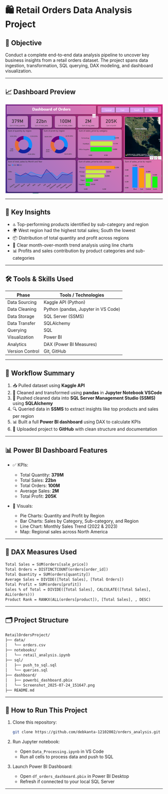 
# 🛍️ Retail Orders Data Analysis Project

## 🎯 Objective
Conduct a complete end-to-end data analysis pipeline to uncover key business insights from a retail orders dataset. The project spans data ingestion, transformation, SQL querying, DAX modeling, and dashboard visualization.

---

## 📈 Dashboard Preview

![Dashboard Screenshot](dashboard.png)

---

## 📌 Key Insights

- 🔝 Top-performing products identified by sub-category and region
- 🌍 West region had the highest total sales; South the lowest
- 📦 Distribution of total quantity and profit across regions
- 📅 Clear month-over-month trend analysis using line charts
- 📊 Profits and sales contribution by product categories and sub-categories

---

## 🛠️ Tools & Skills Used

| Phase              | Tools / Technologies |
|--------------------|----------------------|
| Data Sourcing      | Kaggle API (Python) |
| Data Cleaning      | Python (pandas, Jupyter in VS Code) |
| Data Storage       | SQL Server (SSMS) |
| Data Transfer      | SQLAlchemy |
| Querying           | SQL |
| Visualization      | Power BI |
| Analytics          | DAX (Power BI Measures) |
| Version Control    | Git, GitHub |

---

## 🔄 Workflow Summary

1. 📥 Pulled dataset using **Kaggle API**
2. 🧹 Cleaned and transformed using **pandas** in **Jupyter Notebook VSCode**
3. 💾 Pushed cleaned data into **SQL Server Management Studio (SSMS)** using **SQLAlchemy**
4. 🔍 Queried data in **SSMS** to extract insights like top products and sales per region
5. 📊 Built a full **Power BI dashboard** using DAX to calculate KPIs
6. 🚀 Uploaded project to **GitHub** with clean structure and documentation

---

## 📊 Power BI Dashboard Features

- ✅ KPIs: 
  - Total Quantity: **379M**
  - Total Sales: **22bn**
  - Total Orders: **100M**
  - Average Sales: **2M**
  - Total Profit: **205K**

- 📌 Visuals:
  - Pie Charts: Quantity and Profit by Region
  - Bar Charts: Sales by Category, Sub-category, and Region
  - Line Chart: Monthly Sales Trend (2022 & 2023)
  - Map: Regional sales across North America

---

## 🧠 DAX Measures Used

```dax
Total Sales = SUM(orders[sale_price])
Total Orders = DISTINCTCOUNT(orders[order_id])
Total Quantity = SUM(orders[quantity])
Average Sales = DIVIDE([Total Sales], [Total Orders])
Total Profit = SUM(orders[profit])
Sales % of Total = DIVIDE([Total Sales], CALCULATE([Total Sales], ALL(orders)))
Product Rank = RANKX(ALL(orders[product]), [Total Sales], , DESC)
```

---

## 🗂️ Project Structure

```
RetailOrdersProject/
├── data/
│   └── orders.csv
├── notebooks/
│   └── retail_analysis.ipynb
├── sql/
│   ├── push_to_sql.sql
│   └── queries.sql
├── dashboard/
│   ├── powerbi_dashboard.pbix
│   └── Screenshot_2025-07-24_151647.png
├── README.md
```

---

## 🚀 How to Run This Project

1. Clone this repository:
   ```bash
   git clone https://github.com/debkanta-12102002/orders_analysis.git
   ```

2. Run Jupyter notebook:
   - Open `Data_Processing.ipynb` in VS Code
   - Run all cells to process data and push to SQL

3. Launch Power BI Dashboard:
   - Open `df_orders_dashboard.pbix` in Power BI Desktop
   - Refresh if connected to your local SQL Server

---


